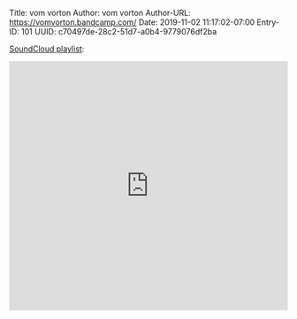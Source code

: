 Title: vom vorton
Author: vom vorton
Author-URL: https://vomvorton.bandcamp.com/
Date: 2019-11-02 11:17:02-07:00
Entry-ID: 101
UUID: c70497de-28c2-51d7-a0b4-9779076df2ba

[SoundCloud playlist](https://soundcloud.com/novomber/sets/novombeat):

<iframe width="100%" height="450" scrolling="no" frameborder="no" allow="autoplay" src="https://w.soundcloud.com/player/?url=https%3A//api.soundcloud.com/playlists/914170138&color=%23ff5500&auto_play=false&hide_related=false&show_comments=true&show_user=true&show_reposts=false&show_teaser=true"></iframe>
